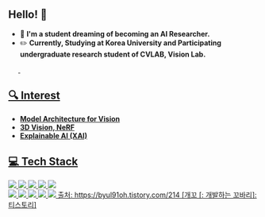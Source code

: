 ## Hello! 👋
- 🌱  **I'm a student dreaming of becoming an AI Researcher.**
- ✏️  **Currently, Studying at Korea University and Participating undergraduate research student of CVLAB, Vision Lab.** 

<a href="https://science886.tistory.com/">
<img alt="" src ="https://img.shields.io/badge/TISTORY-FF6347.svg?&style=flat&link=https://science886.tistory.com/"style="height : auto; margin-left : 10px; margin-right : 10px;"/>
<a href="https://cvlab.korea.ac.kr/">
<img alt="" src ="https://img.shields.io/badge/CVLAB-00BFFF.svg?&style=flat&link=https://cvlab.korea.ac.kr/"style="height : auto; margin-left : 10px; margin-right : 10px;"/>
  
## 🔍 Interest
- **Model Architecture for Vision**
- **3D Vision, NeRF**
- **Explainable AI (XAI)**

## 💻 Tech Stack 
<img src="https://img.shields.io/badge/python-3776AB?style=flat-square&logo=Python&logoColor=white"/> 
<img src="https://img.shields.io/badge/c++-%2300599C.svg?style=flat-square&logo=c%2B%2B&logoColor=white">
<img src="https://img.shields.io/badge/R-276DC3?style=flat-square&logo=R&logoColor=white"/>
<img src="https://img.shields.io/badge/PyTorch-EE4C2C?style=flat-square&logo=PyTorch&logoColor=black"/>
<img src="https://img.shields.io/badge/TensorFlow-FF6F00?style=flat-square&logo=TensorFlow&logoColor=black"/>
<br><img src="https://img.shields.io/badge/mysql-4479A1?style=flat-square&logo=mysql&logoColor=white">
<img src="https://img.shields.io/badge/html-E34F26?style=flat-square&logo=html5&logoColor=white">
<img src="https://img.shields.io/badge/css-1572B6?style=flat-square&logo=css3&logoColor=white">
<img src="https://img.shields.io/badge/javascript-F7DF1E?style=flat-square&logo=javascript&logoColor=black">
<img src="https://img.shields.io/badge/react-61DAFB?style=for-the-badge&logo=react&logoColor=black">
출처: https://byul91oh.tistory.com/214 [개꼬 [: 개발하는 꼬바리]:티스토리]



